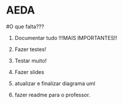 # AEDA
#O que falta???

1. Documentar tudo !!!MAIS IMPORTANTES!!

2. Fazer testes!

3. Testar muito!

4. Fazer slides

5. atualizar e finalizar diagrama uml 

6. fazer readme para o professor.

